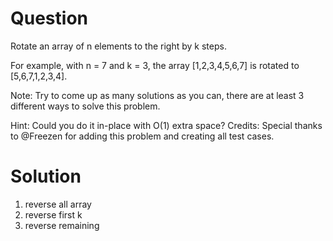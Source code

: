 Question 
======

Rotate an array of n elements to the right by k steps.

For example, with n = 7 and k = 3, the array [1,2,3,4,5,6,7] is rotated to [5,6,7,1,2,3,4].

Note:
Try to come up as many solutions as you can, there are at least 3 different ways to solve this problem.


Hint:
Could you do it in-place with O(1) extra space?
Credits:
Special thanks to @Freezen for adding this problem and creating all test cases.

Solution
======

1. reverse all array
2. reverse first k
3. reverse remaining
